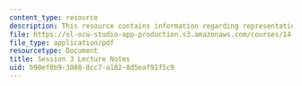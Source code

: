 ```yaml
---
content_type: resource
description: This resource contains information regarding representation of games.
file: https://ol-ocw-studio-app-production.s3.amazonaws.com/courses/14-12-economic-applications-of-game-theory-fall-2012/b90ef0b930888cc7a1828d5eaf91f5c9_MIT14_12F12_chapter3.pdf
file_type: application/pdf
resourcetype: Document
title: Session 3 Lecture Notes
uid: b90ef0b9-3088-8cc7-a182-8d5eaf91f5c9
---
```

